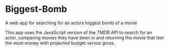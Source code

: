 # Biggest-Bomb
A web app for searching for an actors biggest bomb of a movie

This app uses the JavaScript version of the TMDB API to search for an actor, comparing movies they have been in and returning the movie that lost the most money with projected budget versus gross.

